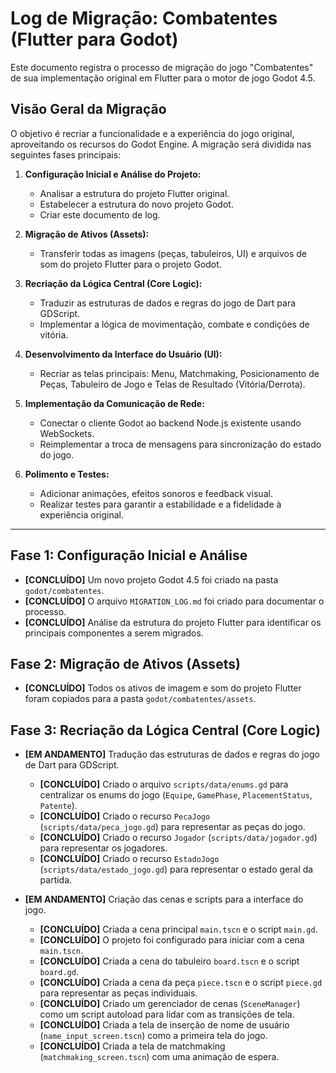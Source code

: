 # Log de Migração: Combatentes (Flutter para Godot)

Este documento registra o processo de migração do jogo "Combatentes" de sua implementação original em Flutter para o motor de jogo Godot 4.5.

## Visão Geral da Migração

O objetivo é recriar a funcionalidade e a experiência do jogo original, aproveitando os recursos do Godot Engine. A migração será dividida nas seguintes fases principais:

1.  **Configuração Inicial e Análise do Projeto:**
    *   Analisar a estrutura do projeto Flutter original.
    *   Estabelecer a estrutura do novo projeto Godot.
    *   Criar este documento de log.

2.  **Migração de Ativos (Assets):**
    *   Transferir todas as imagens (peças, tabuleiros, UI) e arquivos de som do projeto Flutter para o projeto Godot.

3.  **Recriação da Lógica Central (Core Logic):**
    *   Traduzir as estruturas de dados e regras do jogo de Dart para GDScript.
    *   Implementar a lógica de movimentação, combate e condições de vitória.

4.  **Desenvolvimento da Interface do Usuário (UI):**
    *   Recriar as telas principais: Menu, Matchmaking, Posicionamento de Peças, Tabuleiro de Jogo e Telas de Resultado (Vitória/Derrota).

5.  **Implementação da Comunicação de Rede:**
    *   Conectar o cliente Godot ao backend Node.js existente usando WebSockets.
    *   Reimplementar a troca de mensagens para sincronização do estado do jogo.

6.  **Polimento e Testes:**
    *   Adicionar animações, efeitos sonoros e feedback visual.
    *   Realizar testes para garantir a estabilidade e a fidelidade à experiência original.

---

## Fase 1: Configuração Inicial e Análise

*   **[CONCLUÍDO]** Um novo projeto Godot 4.5 foi criado na pasta `godot/combatentes`.
*   **[CONCLUÍDO]** O arquivo `MIGRATION_LOG.md` foi criado para documentar o processo.
*   **[CONCLUÍDO]** Análise da estrutura do projeto Flutter para identificar os principais componentes a serem migrados.

## Fase 2: Migração de Ativos (Assets)

*   **[CONCLUÍDO]** Todos os ativos de imagem e som do projeto Flutter foram copiados para a pasta `godot/combatentes/assets`.

## Fase 3: Recriação da Lógica Central (Core Logic)

*   **[EM ANDAMENTO]** Tradução das estruturas de dados e regras do jogo de Dart para GDScript.
    *   **[CONCLUÍDO]** Criado o arquivo `scripts/data/enums.gd` para centralizar os enums do jogo (`Equipe`, `GamePhase`, `PlacementStatus`, `Patente`).
    *   **[CONCLUÍDO]** Criado o recurso `PecaJogo` (`scripts/data/peca_jogo.gd`) para representar as peças do jogo.
    *   **[CONCLUÍDO]** Criado o recurso `Jogador` (`scripts/data/jogador.gd`) para representar os jogadores.
    *   **[CONCLUÍDO]** Criado o recurso `EstadoJogo` (`scripts/data/estado_jogo.gd`) para representar o estado geral da partida.

*   **[EM ANDAMENTO]** Criação das cenas e scripts para a interface do jogo.
    *   **[CONCLUÍDO]** Criada a cena principal `main.tscn` e o script `main.gd`.
    *   **[CONCLUÍDO]** O projeto foi configurado para iniciar com a cena `main.tscn`.
    *   **[CONCLUÍDO]** Criada a cena do tabuleiro `board.tscn` e o script `board.gd`.
    *   **[CONCLUÍDO]** Criada a cena da peça `piece.tscn` e o script `piece.gd` para representar as peças individuais.
    *   **[CONCLUÍDO]** Criado um gerenciador de cenas (`SceneManager`) como um script autoload para lidar com as transições de tela.
    *   **[CONCLUÍDO]** Criada a tela de inserção de nome de usuário (`name_input_screen.tscn`) como a primeira tela do jogo.
    *   **[CONCLUÍDO]** Criada a tela de matchmaking (`matchmaking_screen.tscn`) com uma animação de espera.
